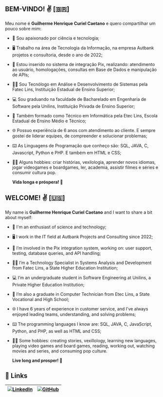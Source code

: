 ## BEM-VINDO! ✌️ [🇧🇷]

Meu nome é **Guilherme Henrique Curiel Caetano** e quero compartilhar um pouco sobre mim:

- 📡 Sou apaixonado por ciência e tecnologia;

- 🖥️ Trabalho na área de Tecnologia da Informação, na empresa Autbank projetos e consultoria, desde o ano de 2022;

- 💼 Estou inserido no sistema de integração Pix, realizando: atendimento ao usuário, homologações, consultas em Base de Dados e manipulação de APIs;

- 👨‍🎓 Sou Tecnólogo em Análise e Desenvolvimento de Sistemas pela Fatec Lins, Instituição Estadual de Ensino Superior;

- 💻 Sou graduando na faculdade de Bacharelado em Engenharia de Software pela Unilins, Instituição Privada de Ensino Superior;

- 💾 Também formado como Técnico em Informática pela Etec Lins, Escola Estadual de Ensino Médio e Técnico;

- 🌐 Possuo experiência de 6 anos com atendimento ao cliente. E sempre gostei de liderar equipes, de compreender e solucionar problemas;

- ⌨️ As Linguagens de Programação que conheço são: SQL, JAVA, C, Javascript, Python e PHP. E também em HTML e CSS;

- 🧙‍♂️ Alguns hobbies: criar histórias, vexilologia, aprender novos idiomas, jogar videogames e boardgames, ler, academia, assistir filmes e séries e consumir cultura pop.

  **Vida longa e próspera! 🖖**

## WELCOME! ✌️ [🇺🇸]

My name is **Guilherme Henrique Curiel Caetano** and I want to share a  bit about myself:

- 📡 I'm an enthusiast of science and technology;

- 🖥️ I work in the IT field at Autbank Projects and Consulting since 2022;

- 💼 I’m involved in the Pix integration system, working on: user support, testing, database queries, and API handling;

- 👨‍🎓 I’m a Technology Specialist in Systems Analysis and Development from Fatec Lins, a State Higher Education Institution;

- 💻 I’m an undergraduate student in Software Engineering at Unilins, a Private Higher Education Institution;

- 💾 I’m also a graduate in Computer Technician from Etec Lins, a State Vocational and High School;

- 🌐 I have 6 years of experience in customer service, and I’ve always enjoyed leading teams, understanding, and solving problems;

- ⌨️ The programming languages I know are: SQL, JAVA, C, JavaScript, Python, and PHP, as well as HTML and CSS;

- 🧙‍♂️ Some hobbies: creating stories, vexillology, learning new languages, playing video games and board games, reading, working out, watching movies and series, and consuming pop culture.

  **Live long and prosper! 🖖**

## 🔗 Links
|[![LinkedIn](https://img.shields.io/badge/LinkedIn-0077B5?style=for-the-badge&logo=linkedin&logoColor=white)](https://www.linkedin.com/in/guilherme-curiel-043639206/) |[![GitHub](https://img.shields.io/badge/GitHub-100000?style=for-the-badge&logo=github&logoColor=white)](https://github.com/CurielGuilherme)|
|--------|--------|
